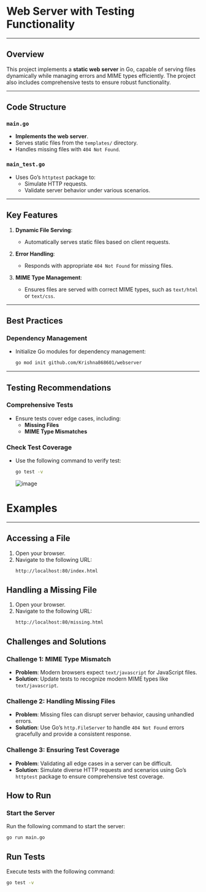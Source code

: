 # Web Server with Testing Functionality

---

## Overview

This project implements a **static web server** in Go, capable of serving files dynamically while managing errors and MIME types efficiently. The project also includes comprehensive tests to ensure robust functionality.

---

## Code Structure

### `main.go`
- **Implements the web server**.
- Serves static files from the `templates/` directory.
- Handles missing files with `404 Not Found`.

### `main_test.go`
- Uses Go’s `httptest` package to:
  - Simulate HTTP requests.
  - Validate server behavior under various scenarios.

---

## Key Features

1. **Dynamic File Serving**:
   - Automatically serves static files based on client requests.

2. **Error Handling**:
   - Responds with appropriate `404 Not Found` for missing files.

3. **MIME Type Management**:
   - Ensures files are served with correct MIME types, such as `text/html` or `text/css`.

---

## Best Practices

### Dependency Management
- Initialize Go modules for dependency management:
  ```bash
  go mod init github.com/Krishna868601/webserver
  ```
  
---

## Testing Recommendations

### Comprehensive Tests
- Ensure tests cover edge cases, including:
  - **Missing Files**
  - **MIME Type Mismatches**

### Check Test Coverage
- Use the following command to verify test:
  ```bash
  go test -v
  ```
  ![image](https://github.com/user-attachments/assets/3f3d6646-3970-4edc-89f7-739b04d2bfc3)

# Examples

---

## Accessing a File
1. Open your browser.
2. Navigate to the following URL:
   ```bash
   http://localhost:80/index.html
   ```

## Handling a Missing File

1. Open your browser.
2. Navigate to the following URL:
   ```bash
   http://localhost:80/missing.html
   ```
## Challenges and Solutions

### Challenge 1: MIME Type Mismatch
- **Problem**: Modern browsers expect `text/javascript` for JavaScript files.
- **Solution**: Update tests to recognize modern MIME types like `text/javascript`.

### Challenge 2: Handling Missing Files
- **Problem**: Missing files can disrupt server behavior, causing unhandled errors.
- **Solution**: Use Go’s `http.FileServer` to handle `404 Not Found` errors gracefully and provide a consistent response.

### Challenge 3: Ensuring Test Coverage
- **Problem**: Validating all edge cases in a server can be difficult.
- **Solution**: Simulate diverse HTTP requests and scenarios using Go’s `httptest` package to ensure comprehensive test coverage.

## How to Run

### Start the Server
Run the following command to start the server:

```bash
go run main.go
```
## Run Tests

Execute tests with the following command:

```bash
go test -v

   
   
   

  

  

  
